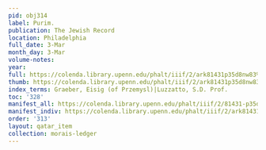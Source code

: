 ```yaml
---
pid: obj314
label: Purim.
publication: The Jewish Record
location: Philadelphia
full_date: 3-Mar
month_day: 3-Mar
volume-notes:
year:
full: https://colenda.library.upenn.edu/phalt/iiif/2/ark81431p35d8nw83%2FSHA256E-s7583713--57b1a0d70df076ba15e5413c5f1aebbd307ed99aca2f1830c0da75aabbe6a74e.jpeg/full/3500,/0/default.jpg
thumb: https://colenda.library.upenn.edu/phalt/iiif/2/ark81431p35d8nw83%2FSHA256E-s7583713--57b1a0d70df076ba15e5413c5f1aebbd307ed99aca2f1830c0da75aabbe6a74e.jpeg/full/!200,200/0/default.jpg
index_terms: Graeber, Eisig (of Przemysl)|Luzzatto, S.D. Prof.
toc: '328'
manifest_all: https://colenda.library.upenn.edu/phalt/iiif/2/81431-p35d8nw83/manifest
manifest_indiv: https://colenda.library.upenn.edu/phalt/iiif/2/ark81431p35d8nw83%2FSHA256E-s7583713--57b1a0d70df076ba15e5413c5f1aebbd307ed99aca2f1830c0da75aabbe6a74e.jpeg
order: '313'
layout: qatar_item
collection: morais-ledger
---
```

